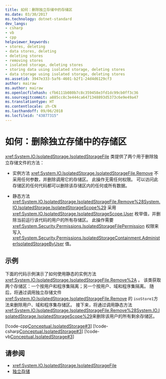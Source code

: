 ```yaml
---
title: 如何：删除独立存储中的存储区
ms.date: 03/30/2017
ms.technology: dotnet-standard
dev_langs:
- csharp
- vb
- cpp
helpviewer_keywords:
- stores, deleting
- data stores, deleting
- deleting stores
- removing stores
- isolated storage, deleting stores
- storing data using isolated storage, deleting stores
- data storage using isolated storage, deleting stores
ms.assetid: 3947e333-5af6-4601-b2f1-24d4d6129cf3
author: mairaw
ms.author: mairaw
ms.openlocfilehash: cfb6111b080b7c8c359458e3fd1dc99cb0ff3c36
ms.sourcegitcommit: a885cc8c3e444ca6471348893d5373c6e9e49a47
ms.translationtype: HT
ms.contentlocale: zh-CN
ms.lasthandoff: 09/06/2018
ms.locfileid: "43877315"
---
```

# <a name="how-to-delete-stores-in-isolated-storage"></a>如何：删除独立存储中的存储区
<xref:System.IO.IsolatedStorage.IsolatedStorageFile> 类提供了两个用于删除独立存储文件的方法：  
  
-   实例方法 <xref:System.IO.IsolatedStorage.IsolatedStorageFile.Remove> 不采用任何参数，并删除调用它的存储区。 此操作无需任何权限。 可以访问此存储区的任何代码都可以删除该存储区内的任何或所有数据。  
  
-   静态方法 <xref:System.IO.IsolatedStorage.IsolatedStorageFile.Remove%28System.IO.IsolatedStorage.IsolatedStorageScope%29> 采用 <xref:System.IO.IsolatedStorage.IsolatedStorageScope.User> 枚举值，并删除当前运行该代码的用户的所有存储区。 此操作需要 <xref:System.Security.Permissions.IsolatedStorageFilePermission> 权限来写入 <xref:System.Security.Permissions.IsolatedStorageContainment.AdministerIsolatedStorageByUser> 值。  
  
## <a name="example"></a>示例  
 下面的代码示例演示了如何使用静态的实例方法 <xref:System.IO.IsolatedStorage.IsolatedStorageFile.Remove%2A> 。 该类获取两个存储区：一个按用户和程序集隔离；另一个按用户、域和程序集隔离。 随后，将通过调用独立存储文件 <xref:System.IO.IsolatedStorage.IsolatedStorageFile.Remove> 的  `isoStore1`方法来删除用户、域和程序集存储区。 接下来，将通过调用静态方法 <xref:System.IO.IsolatedStorage.IsolatedStorageFile.Remove%28System.IO.IsolatedStorage.IsolatedStorageScope%29>来删除该用户的所有剩余存储区。  
  
 [!code-cpp[Conceptual.IsolatedStorage#3](../../../samples/snippets/cpp/VS_Snippets_CLR/conceptual.isolatedstorage/cpp/source3.cpp#3)]
 [!code-csharp[Conceptual.IsolatedStorage#3](../../../samples/snippets/csharp/VS_Snippets_CLR/conceptual.isolatedstorage/cs/source3.cs#3)]
 [!code-vb[Conceptual.IsolatedStorage#3](../../../samples/snippets/visualbasic/VS_Snippets_CLR/conceptual.isolatedstorage/vb/source3.vb#3)]  
  
## <a name="see-also"></a>请参阅

- <xref:System.IO.IsolatedStorage.IsolatedStorageFile>  
- [独立存储](../../../docs/standard/io/isolated-storage.md)
